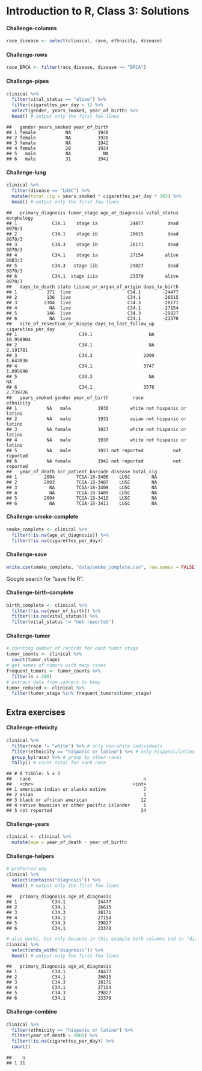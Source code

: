 Introduction to R, Class 3: Solutions
================

<!--class3_solutions.md is generated from class3_solutions.Rmd. Please edit that file -->

#### Challenge-columns

``` r
race_disease <- select(clinical, race, ethnicity, disease)
```

#### Challenge-rows

``` r
race_BRCA <- filter(race_disease, disease == "BRCA")
```

#### Challenge-pipes

``` r
clinical %>%
  filter(vital_status == "alive") %>%
  filter(cigarettes_per_day < 1) %>%
  select(gender, years_smoked, year_of_birth) %>%
  head() # output only the first few lines
```

    ##   gender years_smoked year_of_birth
    ## 1 female           NA          1940
    ## 2 female           NA          1928
    ## 3 female           NA          1942
    ## 4 female           28          1924
    ## 5   male           NA            NA
    ## 6   male           31          1941

#### Challenge-lung

``` r
clinical %>%
  filter(disease == "LUSC") %>%
  mutate(total_cig = years_smoked * cigarettes_per_day * 365) %>%
  head() # output only the first few lines
```

    ##   primary_diagnosis tumor_stage age_at_diagnosis vital_status morphology
    ## 1             C34.1    stage ia            24477         dead     8070/3
    ## 2             C34.1    stage ib            26615         dead     8070/3
    ## 3             C34.3    stage ib            28171         dead     8070/3
    ## 4             C34.1    stage ia            27154        alive     8083/3
    ## 5             C34.3   stage iib            29827         dead     8070/3
    ## 6             C34.1  stage iiia            23370        alive     8070/3
    ##   days_to_death state tissue_or_organ_of_origin days_to_birth
    ## 1           371  live                     C34.1        -24477
    ## 2           136  live                     C34.1        -26615
    ## 3          2304  live                     C34.3        -28171
    ## 4            NA  live                     C34.1        -27154
    ## 5           146  live                     C34.3        -29827
    ## 6            NA  live                     C34.1        -23370
    ##   site_of_resection_or_biopsy days_to_last_follow_up cigarettes_per_day
    ## 1                       C34.1                     NA          10.958904
    ## 2                       C34.1                     NA           2.191781
    ## 3                       C34.3                   2099           1.643836
    ## 4                       C34.1                   3747           1.095890
    ## 5                       C34.3                     NA                 NA
    ## 6                       C34.1                   3576           2.739726
    ##   years_smoked gender year_of_birth         race              ethnicity
    ## 1           NA   male          1936        white not hispanic or latino
    ## 2           NA   male          1931        asian not hispanic or latino
    ## 3           NA female          1927        white not hispanic or latino
    ## 4           NA   male          1930        white not hispanic or latino
    ## 5           NA   male          1923 not reported           not reported
    ## 6           NA female          1942 not reported           not reported
    ##   year_of_death bcr_patient_barcode disease total_cig
    ## 1          2004        TCGA-18-3406    LUSC        NA
    ## 2          2003        TCGA-18-3407    LUSC        NA
    ## 3            NA        TCGA-18-3408    LUSC        NA
    ## 4            NA        TCGA-18-3409    LUSC        NA
    ## 5          2004        TCGA-18-3410    LUSC        NA
    ## 6            NA        TCGA-18-3411    LUSC        NA

#### Challenge-smoke-complete

``` r
smoke_complete <- clinical %>%
  filter(!is.na(age_at_diagnosis)) %>%
  filter(!is.na(cigarettes_per_day))
```

#### Challenge-save

``` r
write.csv(smoke_complete, "data/smoke_complete.csv", row.names = FALSE)
```

Google search for “save file R”.

#### Challenge-birth-complete

``` r
birth_complete <- clinical %>%
  filter(!is.na(year_of_birth)) %>%
  filter(!is.na(vital_status)) %>%
  filter(vital_status != "not reported")
```

#### Challenge-tumor

``` r
# counting number of records for each tumor stage
tumor_counts <- clinical %>%
  count(tumor_stage)
# get names of tumors with many cases
frequent_tumors <- tumor_counts %>%
  filter(n > 200)
# extract data from cancers to keep
tumor_reduced <- clinical %>%
  filter(tumor_stage %in% frequent_tumors$tumor_stage)
```

## Extra exercises

#### Challenge-ethnicity

``` r
clinical %>%
  filter(race != "white") %>% # only non-white individuals
  filter(ethnicity == "hispanic or latino") %>% # only hispanic/latino
  group_by(race) %>% # group by other races
  tally() # count total for each race
```

    ## # A tibble: 5 x 2
    ##   race                                          n
    ##   <chr>                                     <int>
    ## 1 american indian or alaska native              7
    ## 2 asian                                         1
    ## 3 black or african american                    12
    ## 4 native hawaiian or other pacific islander     1
    ## 5 not reported                                 24

#### Challenge-years

``` r
clinical <- clinical %>%
  mutate(age = year_of_death - year_of_birth)
```

#### Challenge-helpers

``` r
# preferred way
clinical %>%
  select(contains("diagnosis")) %>%
  head() # output only the first few lines
```

    ##   primary_diagnosis age_at_diagnosis
    ## 1             C34.1            24477
    ## 2             C34.1            26615
    ## 3             C34.3            28171
    ## 4             C34.1            27154
    ## 5             C34.3            29827
    ## 6             C34.1            23370

``` r
# also works, but only because in this example both columns end in "diagnosis"
clinical %>%
  select(ends_with("diagnosis")) %>%
  head() # output only the first few lines
```

    ##   primary_diagnosis age_at_diagnosis
    ## 1             C34.1            24477
    ## 2             C34.1            26615
    ## 3             C34.3            28171
    ## 4             C34.1            27154
    ## 5             C34.3            29827
    ## 6             C34.1            23370

#### Challenge-combine

``` r
clinical %>%
  filter(ethnicity == "hispanic or latino") %>%
  filter(year_of_death > 2000) %>%
  filter(!is.na(cigarettes_per_day)) %>%
  count()
```

    ##    n
    ## 1 11
